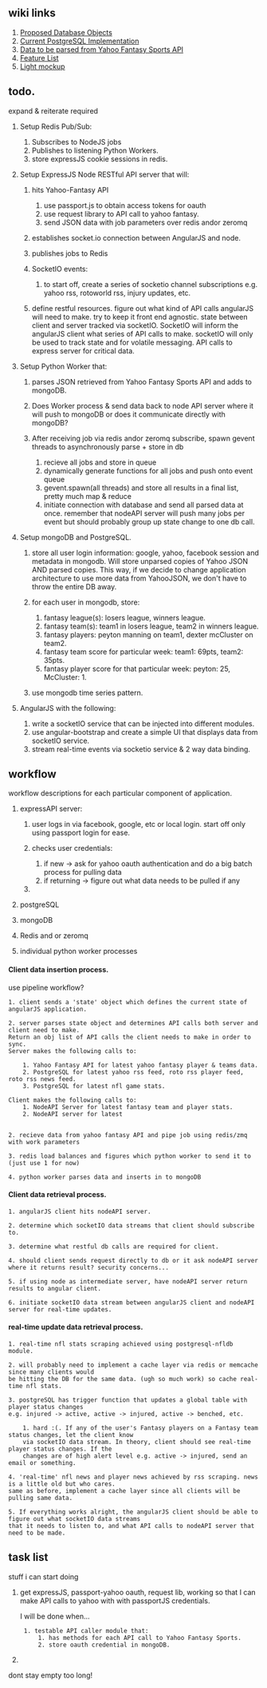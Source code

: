 ## wiki links

1. [Proposed Database Objects](https://github.com/brianwu02/fft/wiki/database-object-details)
2. [Current PostgreSQL Implementation](https://github.com/brianwu02/fft/wiki/Current-PostgreSQL-database-schema)
3. [Data to be parsed from Yahoo Fantasy Sports API](https://github.com/brianwu02/fft/wiki/NFL-Fantasy-Stats-that-we-need-to-track)
4. [Feature List](https://github.com/brianwu02/fft/wiki/Features-list)
5. [Light mockup](https://github.com/brianwu02/fft/wiki/mockup)

## todo.
expand & reiterate required

1. Setup Redis Pub/Sub:
    1. Subscribes to NodeJS jobs
    2. Publishes to listening Python Workers.
    3. store expressJS cookie sessions in redis.

2. Setup ExpressJS Node RESTful API server that will:

    1. hits Yahoo-Fantasy API 
        1. use passport.js to obtain access tokens for oauth
        2. use request library to API call to yahoo fantasy.
        3. send JSON data with job parameters over redis andor zeromq

    2. establishes socket.io connection between AngularJS and node.

    3. publishes jobs to Redis

    4. SocketIO events:
        1. to start off, create a series of socketio channel subscriptions e.g. yahoo rss, rotoworld rss, injury updates, etc.

    5. define restful resources. figure out what kind of API calls angularJS will need to make.
    try to keep it front end agnostic. state between client and server tracked via socketIO.
    SocketIO will inform the angularJS client what series of API calls to make. socketIO will
    only be used to track state and for volatile messaging. API calls to express server for critical data.

3. Setup Python Worker that:

    1. parses JSON retrieved from Yahoo Fantasy Sports API and adds to mongoDB.

    2. Does Worker process & send data back to node API server where it will push to mongoDB
    or does it communicate directly with mongoDB?

    3. After receiving job via redis andor zeromq subscribe, spawn gevent threads to 
    asynchronously parse + store in db

        1. recieve all jobs and store in queue
        2. dynamically generate functions for all jobs and push onto event queue
        3. gevent.spawn(all threads) and store all results in a final list, pretty much map & reduce
        4. initiate connection with database and send all parsed data at once. 
        remember that nodeAPI server will push many jobs per event but should probably group up state change to one db call.

4. Setup mongoDB and PostgreSQL.


    1. store all user login information: google, yahoo, facebook session and metadata in mongodb.
    Will store unparsed copies of Yahoo JSON AND parsed copies. This way, if we decide to change 
    application architecture to use more data from YahooJSON, we don't have to throw the entire DB away.
    
    2. for each user in mongodb, store:
        1. fantasy league(s): losers league, winners league.
        2. fantasy team(s): team1 in losers league, team2 in winners league.
        3. fantasy players: peyton manning on team1, dexter mcCluster on team2.
        4. fantasy team score for particular week: team1: 69pts, team2: 35pts.
        5. fantasy player score for that particular week: peyton: 25, McCluster: 1.

    3. use mongodb time series pattern.

5. AngularJS with the following:
    1. write a socketIO service that can be injected into different modules.
    2. use angular-bootstrap and create a simple UI that displays data from socketIO service.
    3. stream real-time events via socketio service & 2 way data binding.


## workflow
workflow descriptions for each particular component of application.

1. expressAPI server:

    1. user logs in via facebook, google, etc or local login. start off only using passport login for ease.

    2. checks user credentials:
        1. if new -> ask for yahoo oauth authentication and do a big batch process for pulling data
        2. if returning -> figure out what data needs to be pulled if any
        
    3. 

2. postgreSQL

3. mongoDB

4. Redis and or zeromq

5. individual python worker processes

#### Client data insertion process.
use pipeline workflow?
    
    1. client sends a 'state' object which defines the current state of angularJS application. 
    
    2. server parses state object and determines API calls both server and client need to make.
    Return an obj list of API calls the client needs to make in order to sync. 
    Server makes the following calls to:
        
        1. Yahoo Fantasy API for latest yahoo fantasy player & teams data.
        2. PostgreSQL for latest yahoo rss feed, roto rss player feed, roto rss news feed.
        3. PostgreSQL for latest nfl game stats.

    Client makes the following calls to:
        1. NodeAPI Server for latest fantasy team and player stats. 
        2. NodeAPI server for latest 


    2. recieve data from yahoo fantasy API and pipe job using redis/zmq with work parameters

    3. redis load balances and figures which python worker to send it to (just use 1 for now) 

    4. python worker parses data and inserts in to mongoDB

#### Client data retrieval process.

    1. angularJS client hits nodeAPI server.

    2. determine which socketIO data streams that client should subscribe to.

    3. determine what restful db calls are required for client.

    4. should client sends request directly to db or it ask nodeAPI server where it returns result? security concerns...

    5. if using node as intermediate server, have nodeAPI server return results to angular client.

    6. initiate socketIO data stream between angularJS client and nodeAPI server for real-time updates.

#### real-time update data retrieval process.

    1. real-time nfl stats scraping achieved using postgresql-nfldb module.

    2. will probably need to implement a cache layer via redis or memcache since many clients would
    be hitting the DB for the same data. (ugh so much work) so cache real-time nfl stats.

    3. postgreSQL has trigger function that updates a global table with player status changes
    e.g. injured -> active, active -> injured, active -> benched, etc.
        
        1. hard :(. If any of the user's Fantasy players on a Fantasy team status changes, let the client know
        via socketIO data stream. In theory, client should see real-time player status changes. If the
        changes are of high alert level e.g. active -> injured, send an email or something.

    4. 'real-time' nfl news and player news achieved by rss scraping. news is a little old but who cares.
    same as before, implement a cache layer since all clients will be pulling same data.

    5. If everything works alright, the angularJS client should be able to figure out what socketIO data streams
    that it needs to listen to, and what API calls to nodeAPI server that need to be made.

## task list 
stuff i can start doing

1. get expressJS, passport-yahoo oauth, request lib, working so that I can make API calls to yahoo with
with passportJS credentials.
    
    I will be done when...

        1. testable API caller module that:
            1. has methods for each API call to Yahoo Fantasy Sports.
            2. store oauth credential in mongoDB.

2. 


dont stay empty too long!
